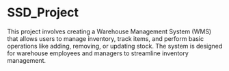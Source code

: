 # SSD_Project
 This project involves creating a Warehouse Management System (WMS) that allows users to manage inventory, track items, and perform basic operations like adding, removing, or updating stock. The system is designed for warehouse employees and managers to streamline inventory management.

